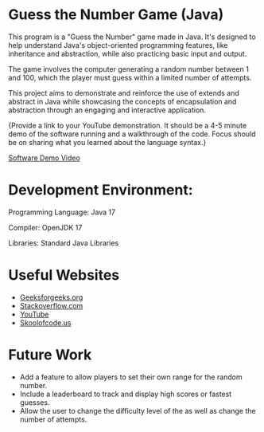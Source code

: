 # Guess the Number Game (Java)

This program is a "Guess the Number" game made in Java. It's designed to help understand Java's object-oriented programming features, like inheritance and abstraction, while also practicing basic input and output.

The game involves the computer generating a random number between 1 and 100, which the player must guess within a limited number of attempts.

This project aims to demonstrate and reinforce the use of extends and abstract in Java while showcasing the concepts of encapsulation and abstraction through an engaging and interactive application.

{Provide a link to your YouTube demonstration. It should be a 4-5 minute demo of the software running and a walkthrough of the code. Focus should be on sharing what you learned about the language syntax.}

[Software Demo Video](http://youtube.link.goes.here)

# Development Environment:
Programming Language: Java 17

Compiler: OpenJDK 17

Libraries: Standard Java Libraries

# Useful Websites
- [Geeksforgeeks.org](https://www.geeksforgeeks.org/number-guessing-game-in-java/)
- [Stackoverflow.com](https://stackoverflow.com/questions/29890213/guess-the-number-in-java)
- [YouTube](https://www.youtube.com/watch?v=xoMzL7aRxK4)
- [Skoolofcode.us](https://skoolofcode.us/blog/guessing-game/)

# Future Work
- Add a feature to allow players to set their own range for the random number.
- Include a leaderboard to track and display high scores or fastest guesses.
- Allow the user to change the difficulty level of the as well as change the number of attempts.

